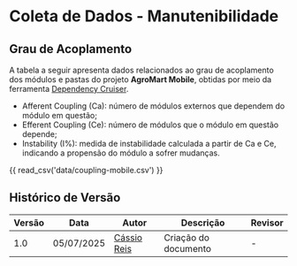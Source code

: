 # Coleta de Dados - Manutenibilidade


## Grau de Acoplamento

A tabela a seguir apresenta dados relacionados ao grau de acoplamento dos módulos e pastas do projeto **AgroMart Mobile**, obtidas por meio da ferramenta [Dependency Cruiser](https://www.npmjs.com/package/dependency-cruiser). 

- Afferent Coupling (Ca): número de módulos externos que dependem do módulo em questão;
- Efferent Coupling (Ce): número de módulos que o módulo em questão depende;
- Instability (I%): medida de instabilidade calculada a partir de Ca e Ce, indicando a propensão do módulo a sofrer mudanças.

{{ read_csv('data/coupling-mobile.csv') }}


## Histórico de Versão

| Versão | Data       | Autor                                      | Descrição            | Revisor |
| ------ | ---------- | ------------------------------------------ | -------------------- | ------- |
| 1.0    | 05/07/2025 | [Cássio Reis](https://github.com/csreis72) | Criação do documento | -       |
